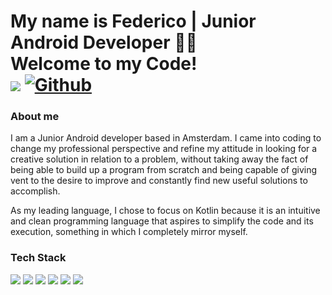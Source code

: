 # My name is Federico | Junior Android Developer 👨‍💻 </br> Welcome to my Code! </br> ![](https://visitor-badge.laobi.icu/badge?page_id=MenneaDb.MenneaDb) [![Github](https://img.shields.io/github/followers/MenneaDb?label=Followers&logo=Github)](https://github.com/MenneaDb)

### **About me**

I am a Junior Android developer based in Amsterdam. I came into coding to change my professional perspective and refine my attitude in looking for a creative solution in relation to a problem, without taking away the fact of being able to build up a program from scratch and being capable of giving vent to the desire to improve and constantly find new useful solutions to accomplish.  

As my leading language, I chose to focus on Kotlin because it is an intuitive and clean programming language that aspires to simplify the code and its execution, something in which I completely mirror myself.
</br>

### **Tech Stack**

![](<img alt="Kotlin" src="https://img.shields.io/badge/kotlin-%230095D5.svg?&style=for-the-badge&logo=kotlin&logoColor=white"/>)
![](<img alt="Firebase" src="https://img.shields.io/badge/firebase%20-%23039BE5.svg?&style=for-the-badge&logo=firebase"/>)
![](<img alt="GitHub" src="https://img.shields.io/badge/github%20-%23121011.svg?&style=for-the-badge&logo=github&logoColor=white"/>)
![](<img alt="Git" src="https://img.shields.io/badge/git%20-%23F05033.svg?&style=for-the-badge&logo=git&logoColor=white"/>)
![](<img alt="Android" src="https://img.shields.io/badge/Android-3DDC84?style=for-the-badge&logo=android&logoColor=white"/>)
![](<img alt="PHP" src="https://img.shields.io/badge/php-%23777BB4.svg?&style=for-the-badge&logo=php&logoColor=white"/>)
</br>
<!--
**MenneaDb/MenneaDb** is a ✨ _special_ ✨ repository because its `README.md` (this file) appears on your GitHub profile.

Here are some ideas to get you started:

- 🔭 I’m currently working on ...
- 🌱 I’m currently learning ...
- 👯 I’m looking to collaborate on ...
- 🤔 I’m looking for help with ...
- 💬 Ask me about ...
- 📫 How to reach me: ...
- 😄 Pronouns: ...
- ⚡ Fun fact: ...
-->
